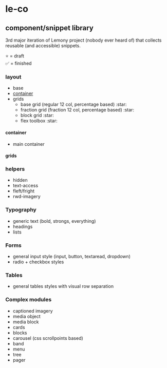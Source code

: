 # le-co

## component/snippet library
3rd major iteration of Lemony project (nobody ever heard of) that collects reusable (and accessible) snippets.

:star: = draft  
:white_check_mark: = finished

### layout 

<ul>
    <li>base</li>
    <li><a href="https://github.com/vlad-saling/le-co/blob/master/layout/container/container.css">container</a></li>
    <li>grids
        <ul>
            <li>base grid (regular 12 col, percentage based) :star:</li>
            <li>fraction grid (fraction 12 col, percentage based) :star:</li>
            <li>block grid :star:</li>
            <li>flex toolbox :star:</li>
        </ul>
    </li>
</ul>

#### container
 - main container

#### grids


### helpers
 - hidden
 - text-access
 - fleft/fright
 - rwd-imagery

### Typography
 - generic text (bold, strongs, everything)
 - headings
 - lists

### Forms
 - general input style (input, button, textaread, dropdown)
 - radio + checkbox styles

### Tables
 - general tables styles with visual row separation

### Complex modules
 - captioned imagery
 - media object
 - media block
 - cards
 - blocks
 - carousel (css scrollpoints based)
 - band
 - menu
 - tree
 - pager
